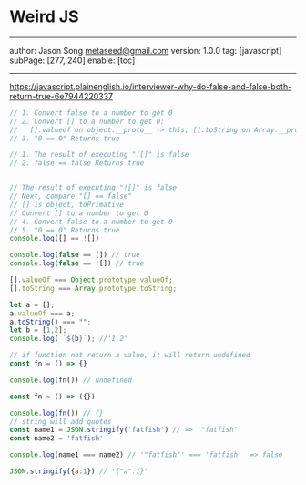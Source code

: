 # Weird JS
---
author: Jason Song <metaseed@gmail.com>
version: 1.0.0
tag: [javascript]
subPage: [277, 240]
enable: [toc]

---
https://javascript.plainenglish.io/interviewer-why-do-false-and-false-both-return-true-6e7944220337

```js
// 1. Convert false to a number to get 0
// 2. Convert [] to a number to get 0:
//   [].valueof on object.__proto__ -> this; [].toString on Array.__proto__ -> ""; +"" => 0
// 3. "0 == 0" Returns true

// 1. The result of executing "![]" is false
// 2. false == false Returns true


// The result of executing "![]" is false
// Next, compare "[] == false"
// [] is object, toPrimative
// Convert [] to a number to get 0
// 4. Convert false to a number to get 0
// 5. "0 == 0" Returns true
console.log([] == ![])

console.log(false == []) // true
console.log(false == ![]) // true
```
```js
[].valueOf === Object.prototype.valueOf;
[].toString === Array.prototype.toString;

let a = [];
a.valueOf === a;
a.toString() === "";
let b = [1,2];
console.log( `${b}`); //'1,2'
```

```js
// if function not return a value, it will return undefined
const fn = () => {}

console.log(fn()) // undefined

const fn = () => ({})

console.log(fn()) // {}
// string will add quotes
const name1 = JSON.stringify('fatfish') // => '"fatfish"'
const name2 = 'fatfish'

console.log(name1 === name2) // '"fatfish"' === 'fatfish'  => false

JSON.stringify({a:1}) // '{"a":1}'


```